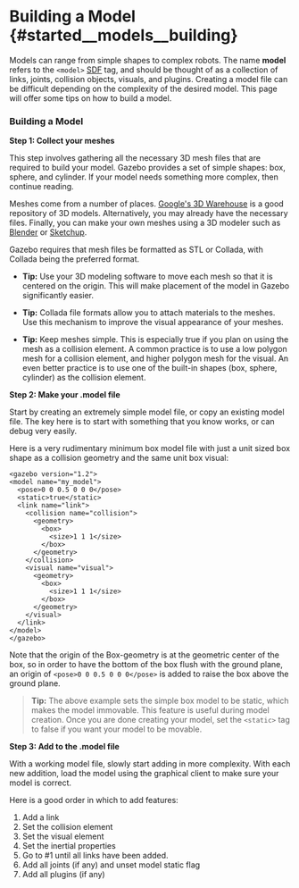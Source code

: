 Building a Model {#started__models__building}
======================

Models can range from simple shapes to complex robots. The name **model** refers
to the `<model>` [SDF](http://gazebosim.org/sdf) tag, and should
be thought of as a collection of links, joints, collision objects, visuals, and
plugins.  Creating a model file can be difficult depending on the complexity
of the desired model. This page will offer some tips on how to build a
model.

### Building a Model ###

**Step 1: Collect your meshes**
 
This step involves gathering all the necessary 3D mesh files that are required
to build your model. Gazebo provides a set of simple shapes: box, sphere, and
cylinder. If your model needs something more complex, then continue reading.

Meshes come from a number of places. [Google's 3D Warehouse](http://sketchup.google.com/3dwarehouse) is a good repository of 3D models. Alternatively, you may already have the necessary files. Finally, you can make your own meshes using a 3D modeler such as [Blender](http://blender.org) or [Sketchup](http://sketchup.google.com).

Gazebo requires that mesh files be formatted as STL or Collada, with Collada
being the preferred format. 

* **Tip:** Use your 3D modeling software to move each mesh so that it is centered on the origin. This will make placement of the model in Gazebo significantly easier.

* **Tip:** Collada file formats allow you to attach materials to the meshes.  Use this mechanism to improve the visual appearance of your meshes.

* **Tip:** Keep meshes simple. This is especially true if you plan on using the mesh as a collision element. A common practice is to use a low polygon mesh for a collision element, and higher polygon mesh for the visual. An even better practice is to use one of the built-in shapes (box, sphere, cylinder) as the collision element. 


**Step 2: Make your .model file**
 
Start by creating an extremely simple model file, or copy an existing model
file. The key here is to start with something that you know works, or can debug
very easily.
 
Here is a very rudimentary minimum box model file with just a unit sized box
shape as a collision geometry and the same unit box visual:

~~~~
<gazebo version="1.2">
<model name="my_model">
  <pose>0 0 0.5 0 0 0</pose>
  <static>true</static>
  <link name="link">
    <collision name="collision">
      <geometry>
        <box>
          <size>1 1 1</size>
        </box>
      </geometry>
    </collision>
    <visual name="visual">
      <geometry>
        <box>
          <size>1 1 1</size>
        </box>
      </geometry>
    </visual>
  </link>
</model>
</gazebo>
~~~~

Note that the origin of the Box-geometry is at the geometric center of the box,
so in order to have the bottom of the box flush with the ground plane, an
origin of `<pose>0 0 0.5 0 0 0</pose>` is added to raise the box above the
ground plane.

> **Tip:** The above example sets the simple box model to be static, which makes the model immovable. This feature is useful during model creation. Once you are done creating your model, set the `<static>` tag to false if you want your model to be movable.


**Step 3: Add to the .model file**

With a working model file, slowly start adding in more complexity. With each
new addition, load the model using the graphical client to make sure your model
is correct.

Here is a good order in which to add features:

 1.  Add a link
 2.  Set the collision element
 3.  Set the visual element
 4.  Set the inertial properties
 5.  Go to #1 until all links have been added.
 6.  Add all joints (if any) and unset model static flag
 7.  Add all plugins (if any)
